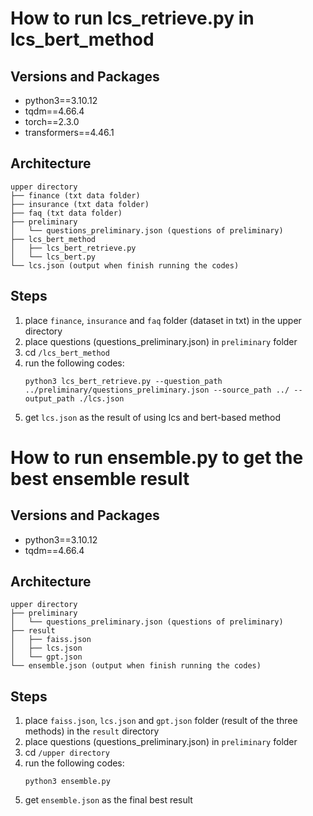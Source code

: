 # How to run lcs_retrieve.py in lcs_bert_method
## Versions and Packages
* python3==3.10.12
* tqdm==4.66.4
* torch==2.3.0
* transformers==4.46.1
## Architecture
```
upper directory
├── finance (txt data folder)
├── insurance (txt data folder)
├── faq (txt data folder)
├── preliminary 
│   └── questions_preliminary.json (questions of preliminary)
├── lcs_bert_method
│   ├── lcs_bert_retrieve.py
│   └── lcs_bert.py
└── lcs.json (output when finish running the codes)
```
## Steps
1. place `finance`, `insurance` and `faq` folder (dataset in txt) in the upper directory
2. place questions (questions_preliminary.json) in `preliminary` folder
3. cd `/lcs_bert_method`
4. run the following codes:
    ```
    python3 lcs_bert_retrieve.py --question_path ../preliminary/questions_preliminary.json --source_path ../ --output_path ./lcs.json
    ```
5. get `lcs.json` as the result of using lcs and bert-based method
# How to run ensemble.py to get the best ensemble result
## Versions and Packages
* python3==3.10.12
* tqdm==4.66.4
## Architecture
```
upper directory
├── preliminary 
│   └── questions_preliminary.json (questions of preliminary)
├── result
│   ├── faiss.json
│   ├── lcs.json
│   └── gpt.json
└── ensemble.json (output when finish running the codes)
```
## Steps
1. place `faiss.json`, `lcs.json` and `gpt.json` folder (result of the three methods) in the `result` directory
2. place questions (questions_preliminary.json) in `preliminary` folder
3. cd `/upper directory`
4. run the following codes:
    ```
    python3 ensemble.py
    ```
5. get `ensemble.json` as the final best result